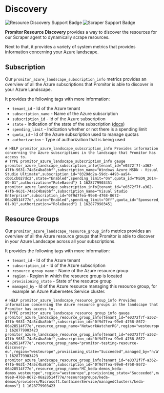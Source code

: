 # Discovery

![Resource Discovery Support Badge](https://img.shields.io/badge/Support%20for%20Resource%20Discovery-Yes-green.svg)
![Scraper Support Badge](https://img.shields.io/badge/Support%20for%20Scraper-No-red.svg)

**Promitor Resource Discovery** provides a way to discover the resources for our Scraper agent to dynamically scrape resources.

Next to that, it provides a variety of system metrics that provides information concerning your Azure landscape.

## Subscription

Our `promitor_azure_landscape_subscription_info` metrics provides an overview of all the Azure subscriptions that
 Promitor is able to discover in your Azure Landscape.

It provides the following tags with more information:

- `tenant_id` - Id of the Azure tenant
- `subscription_name` - Name of the Azure subscription
- `subscription_id` - Id of the Azure subscription
- `state` - Indication of the state of the subscription ([docs](https://docs.microsoft.com/en-us/azure/cost-management-billing/manage/subscription-states))
- `spending_limit` - Indication whether or not there is a spending limit
- `quota_id` - Id of the Azure subscription used to manage quotas
- `authorization` - Type of authorization that is being used

```prometheus
# HELP promitor_azure_landscape_subscription_info Provides information concerning the Azure subscriptions in the landscape that Promitor has access to.
# TYPE promitor_azure_landscape_subscription_info gauge
promitor_azure_landscape_subscription_info{tenant_id="e0372f7f-a362-47fb-9631-74a5c4ba8bbf",subscription_name="Windows Azure MSDN - Visual Studio Ultimate",subscription_id="0329dd2a-59dc-4493-aa54-cb01cb027dc2",state="Enabled",spending_limit="On",quota_id="MSDN_2014-09-01",authorization="RoleBased"} 1 1628779903451
promitor_azure_landscape_subscription_info{tenant_id="e0372f7f-a362-47fb-9631-74a5c4ba8bbf",subscription_name="Visual Studio Enterprise",subscription_id="0f9d7fea-99e8-4768-8672-06a28514f77e",state="Enabled",spending_limit="Off",quota_id="Sponsored_2016-01-01",authorization="RoleBased"} 1 1628779903451
```

## Resource Groups

Our `promitor_azure_landscape_resource_group_info` metrics provides an overview of all the Azure resource groups that
 Promitor is able to discover in your Azure Landscape across all your subscriptions.

It provides the following tags with more information:

- `tenant_id` - Id of the Azure tenant
- `subscription_id` - Id of the Azure subscription
- `resource_group_name` - Name of the Azure resource group
- `region` - Region in which the resource group is located
- `provisioning_state` - State of the resource group
- `managed_by` - Id of the Azure resource managing this resource group, for example an Azure Kubernetes Service cluster.

```prometheus
# HELP promitor_azure_landscape_resource_group_info Provides information concerning the Azure resource groups in the landscape that Promitor has access to.
# TYPE promitor_azure_landscape_resource_group_info gauge
promitor_azure_landscape_resource_group_info{tenant_id="e0372f7f-a362-47fb-9631-74a5c4ba8bbf",subscription_id="0f9d7fea-99e8-4768-8672-06a28514f77e",resource_group_name="NetworkWatcherRG",region="westeurope",provisioning_state="Succeeded",managed_by="n/a"} 1 1628779903423
promitor_azure_landscape_resource_group_info{tenant_id="e0372f7f-a362-47fb-9631-74a5c4ba8bbf",subscription_id="0f9d7fea-99e8-4768-8672-06a28514f77e",resource_group_name="promitor-testing-resource-discovery-eu",region="westeurope",provisioning_state="Succeeded",managed_by="n/a"} 1 1628779903423
promitor_azure_landscape_resource_group_info{tenant_id="e0372f7f-a362-47fb-9631-74a5c4ba8bbf",subscription_id="0f9d7fea-99e8-4768-8672-06a28514f77e",resource_group_name="MC_keda-demos_keda-demos_westeurope",region="westeurope",provisioning_state="Succeeded",managed_by="/subscriptions/0f9d7fea-99e8-4768-8672-06a28514f77e/resourcegroups/keda-demos/providers/Microsoft.ContainerService/managedClusters/keda-demos"} 1 1628779903423
```